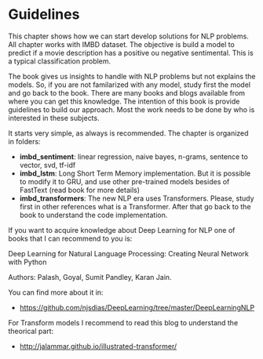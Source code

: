 # Guidelines

This chapter shows how we can start develop solutions for NLP problems.
All chapter works with IMBD dataset. The objective is build a model
to predict if a movie description has a positive ou negative sentimental.
This is a typical classification problem.

The book gives us insights to handle with NLP problems but not explains the models.
So, if you are not familarized with any model, study first the model and go back to the book.
There are many books and blogs available from where you can get this knowledge. The intention of this book is provide guidelines to build our approach. Most the work needs to be done by who is interested in these subjects.

It starts very simple, as always is recommended. The chapter is organized in folders:
- **imbd_sentiment**: linear regression, naive bayes, n-grams, sentence to vector, svd, tf-idf
- **imbd_lstm**: Long Short Term Memory implementation. But it is possible to modify it to GRU, and use other pre-trained models besides of FastText (read book for more details)
- **imbd_transformers**: The new NLP era uses Transformers. Please, study first in other references what is a Transformer. After that go back to the book to understand the code implementation.


If you want to acquire knowledge about Deep Learning for NLP one of books that I can recommend 
to you is:

Deep Learning for Natural Language Processing: Creating Neural Network with Python

Authors: Palash, Goyal, Sumit Pandley, Karan Jain.

You can find more about it in:
- https://github.com/njsdias/DeepLearning/tree/master/DeepLearningNLP

For Transform models I recommend to read this blog to understand the theorical part:
- http://jalammar.github.io/illustrated-transformer/

 
 


